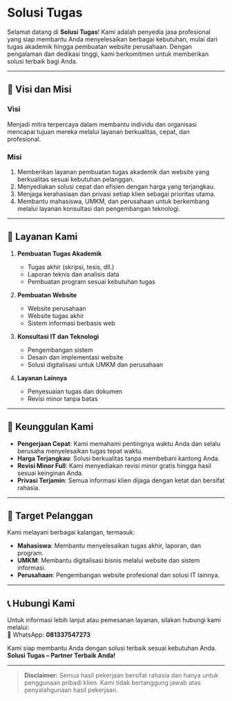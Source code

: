 # Solusi Tugas

Selamat datang di **Solusi Tugas**! Kami adalah penyedia jasa profesional yang siap membantu Anda menyelesaikan berbagai kebutuhan, mulai dari tugas akademik hingga pembuatan website perusahaan. Dengan pengalaman dan dedikasi tinggi, kami berkomitmen untuk memberikan solusi terbaik bagi Anda.

---

## 🎯 **Visi dan Misi**

### **Visi**
Menjadi mitra terpercaya dalam membantu individu dan organisasi mencapai tujuan mereka melalui layanan berkualitas, cepat, dan profesional.

### **Misi**
1. Memberikan layanan pembuatan tugas akademik dan website yang berkualitas sesuai kebutuhan pelanggan.
2. Menyediakan solusi cepat dan efisien dengan harga yang terjangkau.
3. Menjaga kerahasiaan dan privasi setiap klien sebagai prioritas utama.
4. Membantu mahasiswa, UMKM, dan perusahaan untuk berkembang melalui layanan konsultasi dan pengembangan teknologi.

---

## 💼 **Layanan Kami**

1. **Pembuatan Tugas Akademik**  
   - Tugas akhir (skripsi, tesis, dll.)  
   - Laporan teknis dan analisis data  
   - Pembuatan program sesuai kebutuhan tugas

2. **Pembuatan Website**  
   - Website perusahaan  
   - Website tugas akhir  
   - Sistem informasi berbasis web  

3. **Konsultasi IT dan Teknologi**  
   - Pengembangan sistem  
   - Desain dan implementasi website  
   - Solusi digitalisasi untuk UMKM dan perusahaan  

4. **Layanan Lainnya**  
   - Penyesuaian tugas dan dokumen  
   - Revisi minor tanpa batas

---

## 🌟 **Keunggulan Kami**

- **Pengerjaan Cepat**: Kami memahami pentingnya waktu Anda dan selalu berusaha menyelesaikan tugas tepat waktu.  
- **Harga Terjangkau**: Solusi berkualitas tanpa membebani kantong Anda.  
- **Revisi Minor Full**: Kami menyediakan revisi minor gratis hingga hasil sesuai keinginan Anda.  
- **Privasi Terjamin**: Semua informasi klien dijaga dengan ketat dan bersifat rahasia.

---

## 🎯 **Target Pelanggan**

Kami melayani berbagai kalangan, termasuk:  
- **Mahasiswa**: Membantu menyelesaikan tugas akhir, laporan, dan program.  
- **UMKM**: Membantu digitalisasi bisnis melalui website dan sistem informasi.  
- **Perusahaan**: Pengembangan website profesional dan solusi IT lainnya.  

---

## 📞 **Hubungi Kami**

Untuk informasi lebih lanjut atau pemesanan layanan, silakan hubungi kami melalui:  
📱 WhatsApp: **081337547273**  

Kami siap membantu Anda dengan solusi terbaik sesuai kebutuhan Anda.  
**Solusi Tugas – Partner Terbaik Anda!**

---

> **Disclaimer:** Semua hasil pekerjaan bersifat rahasia dan hanya untuk penggunaan pribadi klien. Kami tidak bertanggung jawab atas penyalahgunaan hasil pekerjaan.
